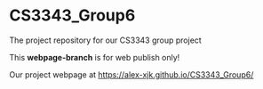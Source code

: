 # CS3343_Group6
The project repository for our CS3343 group project

This **webpage-branch** is for web publish only!  

Our project webpage at https://alex-xjk.github.io/CS3343_Group6/

